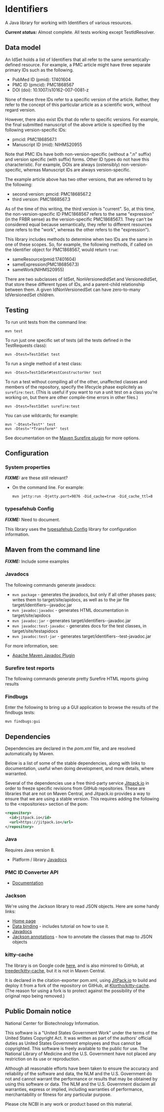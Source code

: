 # Identifiers

A Java library for working with Identifiers of various resources.

***Current status:*** Almost complete. All tests working except
TestIdResolver.

## Data model

An IdSet holds a list of Identifiers that all refer to the
same semantically-defined resource. For example, a PMC article might
have three separate primary IDs such as the following.

- PubMed ID (pmid): 17401604
- PMC ID (pmcid): PMC1868567
- DOI (doi): 10.1007/s10162-007-0081-z

None of these three IDs refer to a specific version of the article.
Rather, they refer to the concept of this particular article
as a scientific work, without regard version.

However, there also exist IDs that do refer to specific versions. For
example, the final submitted manuscript of the above article is specified
by the following version-specific IDs:

- pmcid: PMC1868567.1
- Manuscript ID (mid): NIHMS20955

Note that PMC IDs have both non-version-specific (without a ".n" suffix)
and version specific (with suffix) forms. Other ID types do not have this
characteristic. For example, DOIs are always (ostensibly)
non-version-specific, whereas Manuscript IDs are
always version-specific.

The example article above has two other versions, that are referred to by
the following:

- second version: pmcid: PMC1868567.2
- third version: PMC1868567.3

As of the time of this writing, the third version is "current". So, at
this time, the non-version-specific ID PMC1868567 refers to the same
"expression" (in the FRBR sense) as the version-specific PMC1868567.1.
They can't be considered equal because semantically,
they refer to different resources (one refers to the "work", whereas the
other refers to the "expression").

This library includes methods to determine when two IDs are the same
in one of these scopes. So, for example, the following methods, if called on
the Identifier object for PMC1868567, would return `true`:

- sameResource(pmid:17401604)
- sameExpression(PMC1868567.3)
- sameWork(NIHMS20955)

There are two subclasses of IdSet, NonVersionedIdSet and VersionedIdSet,
that store these different types of IDs, and a parent-child relationship
between them. A given IdNonVersionedSet can have zero-to-many
IdVersionedSet children.


## Testing

To run unit tests from the command line:

```
mvn test
```

To run just one specific set of tests (all the tests defined in the TestRequests
class):

```
mvn -Dtest=TestIdSet test
```

To run a single method of a test class:

```
mvn -Dtest=TestIdSet#testConstructorVer test
```

To run a test without compiling all of the other, unaffected classes and members
of the repository, specify the lifecycle phase explicitely as `surefire:test`.
(This is useful if you want to run a unit test on a class you're working on,
but there are other compile-time errors in other files.)

```
mvn -Dtest=TestIdSet surefire:test
```

You can use wildcards; for example:

```
mvn '-Dtest=Test*' test
mvn -Dtest='*Transform*' test
```

See documentation on the [Maven Surefire
plugin](http://maven.apache.org/surefire/maven-surefire-plugin/)
for more options.


## Configuration

### System properties

***FIXME:*** are these still relevant?

* On the command line. For example:

    ```
    mvn jetty:run -Djetty.port=9876 -Did_cache=true -Did_cache_ttl=8
    ```

### typesafehub Config

***FIXME:*** Need to document.

This library uses the [typesafehub
Config](https://typesafehub.github.io/config/) library for configuration
information.

## Maven from the command line

***FIXME:*** Include some examples


### Javadocs

The following commands generate javadocs:

- `mvn package` - generates the javadocs, but only if all other phases pass;
  writes them to target/site/apidocs, as well as to the jar file
  target/identifiers-<ver>-javadoc.jar
- `mvn javadoc:javadoc` - generates HTML documentation in target/site/apidocs
- `mvn javadoc:jar` - generates target/identifiers-<ver>-javadoc.jar
- `mvn javadoc:test-javadoc` - generates docs for the test classes, in
  target/site/testapidocs
- `mvn javadoc:test-jar` - generates target/identifiers-<ver>-test-javadoc.jar

For more information, see:

* [Apache Maven Javadoc Plugin](https://maven.apache.org/plugins/maven-javadoc-plugin/)



### Surefire test reports

The following commands generate pretty Surefire HTML reports giving results


### Findbugs

Enter the following to bring up a GUI application to browse the results
of the findbugs tests:

```
mvn findbugs:gui
```


## Dependencies

Dependencies are declared in the *pom.xml* file, and are resolved
automatically by Maven.

Below is a list of some of the stable dependencies, along with links to
documentation, useful when doing development, and more details, where
warranted.

Several of the dependencies use a free third-party service
[Jitpack.io](https://jitpack.io/) in order to freeze specific revisions
from GitHub repositories. These are libraries that are not on Maven
Central, and Jitpack.io provides a way to ensure that we are using a
stable version. This requires adding the following to the \<repositories>
section of the pom:

```xml
<repository>
  <id>jitpack.io</id>
  <url>https://jitpack.io</url>
</repository>
```


### Java

Requires Java version 8.

* Platform / library [Javadocs](http://docs.oracle.com/javase/8/docs/api/)

### PMC ID Converter API

* [Documentation](https://www.ncbi.nlm.nih.gov/pmc/tools/id-converter-api/)

### Jackson

We're using the Jackson library to read JSON objects. Here are some
handy links:

* [Home page](http://wiki.fasterxml.com/JacksonHome)
* [Data binding](https://github.com/FasterXML/jackson-databind) - includes
  tutorial on how to use it.
* [Javadocs](http://fasterxml.github.io/jackson-databind/javadoc/2.3.0/)
* [Jackson annotations](https://github.com/FasterXML/jackson-annotations) -
  how to annotate the classes that map to JSON objects

### kitty-cache

The library is on Google code
[here](https://code.google.com/p/kitty-cache/), and is also mirrored to
GitHub, at [treeder/kitty-cache](https://github.com/treeder/kitty-cache),
but it is not in Maven Central.

It is declared in the citation-exporter pom.xml, using
[JitPack.io](https://jitpack.io) to build and deploy it from a fork of the
repository on GitHub, at
[Klortho/kitty-cache](https://github.com/Klortho/kitty-cache).
(The reason for using a fork is to protect against the possibility of the
original repo being removed.)


## Public Domain notice

National Center for Biotechnology Information.

This software is a "United States Government Work" under the terms of the
United States Copyright Act.  It was written as part of the authors'
official duties as United States Government employees and thus cannot
be copyrighted.  This software is freely available to the public for
use. The National Library of Medicine and the U.S. Government have not
placed any restriction on its use or reproduction.

Although all reasonable efforts have been taken to ensure the accuracy
and reliability of the software and data, the NLM and the U.S.
Government do not and cannot warrant the performance or results that
may be obtained by using this software or data. The NLM and the U.S.
Government disclaim all warranties, express or implied, including
warranties of performance, merchantability or fitness for any
particular purpose.

Please cite NCBI in any work or product based on this material.

